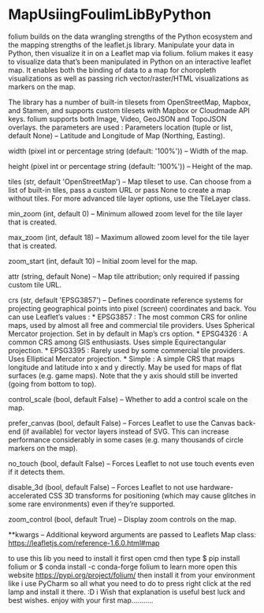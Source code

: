 # MapUsiingFoulimLibByPython
folium builds on the data wrangling strengths of the Python ecosystem and the mapping strengths of the leaflet.js library. Manipulate your data in Python, then visualize it in on a Leaflet map via folium.
folium makes it easy to visualize data that’s been manipulated in Python on an interactive leaflet map. It enables both the binding of data to a map for choropleth visualizations as well as passing rich vector/raster/HTML visualizations as markers on the map.

The library has a number of built-in tilesets from OpenStreetMap, Mapbox, and Stamen, and supports custom tilesets with Mapbox or Cloudmade API keys. folium supports both Image, Video, GeoJSON and TopoJSON overlays.
the parameters are used :
Parameters
location (tuple or list, default None) – Latitude and Longitude of Map (Northing, Easting).

width (pixel int or percentage string (default: '100%')) – Width of the map.

height (pixel int or percentage string (default: '100%')) – Height of the map.

tiles (str, default 'OpenStreetMap') – Map tileset to use. Can choose from a list of built-in tiles, pass a custom URL or pass None to create a map without tiles. For more advanced tile layer options, use the TileLayer class.

min_zoom (int, default 0) – Minimum allowed zoom level for the tile layer that is created.

max_zoom (int, default 18) – Maximum allowed zoom level for the tile layer that is created.

zoom_start (int, default 10) – Initial zoom level for the map.

attr (string, default None) – Map tile attribution; only required if passing custom tile URL.

crs (str, default 'EPSG3857') – Defines coordinate reference systems for projecting geographical points into pixel (screen) coordinates and back. You can use Leaflet’s values : * EPSG3857 : The most common CRS for online maps, used by almost all free and commercial tile providers. Uses Spherical Mercator projection. Set in by default in Map’s crs option. * EPSG4326 : A common CRS among GIS enthusiasts. Uses simple Equirectangular projection. * EPSG3395 : Rarely used by some commercial tile providers. Uses Elliptical Mercator projection. * Simple : A simple CRS that maps longitude and latitude into x and y directly. May be used for maps of flat surfaces (e.g. game maps). Note that the y axis should still be inverted (going from bottom to top).

control_scale (bool, default False) – Whether to add a control scale on the map.

prefer_canvas (bool, default False) – Forces Leaflet to use the Canvas back-end (if available) for vector layers instead of SVG. This can increase performance considerably in some cases (e.g. many thousands of circle markers on the map).

no_touch (bool, default False) – Forces Leaflet to not use touch events even if it detects them.

disable_3d (bool, default False) – Forces Leaflet to not use hardware-accelerated CSS 3D transforms for positioning (which may cause glitches in some rare environments) even if they’re supported.

zoom_control (bool, default True) – Display zoom controls on the map.

**kwargs – Additional keyword arguments are passed to Leaflets Map class: https://leafletjs.com/reference-1.6.0.html#map

to use this lib you need to install it 
first open cmd then type $ pip install folium
or $ conda install -c conda-forge folium
to learn more open this website https://pypi.org/project/folium/
then install it from your environment like i use PyCharm so all what you need to do to press right click at the red lamp and install it there. :D 
i Wish that explanation is useful best luck and best wishes. 
enjoy with your first map...........
